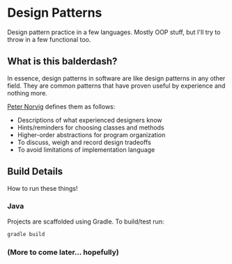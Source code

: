 # Design Patterns
Design pattern practice in a few languages. Mostly OOP stuff, but I'll try
to throw in a few functional too.

## What is this balderdash?
In essence, design patterns in software are like design patterns in any other
field. They are common patterns that have proven useful by experience and 
nothing more.

[Peter Norvig](http://norvig.com/) defines them as follows:
- Descriptions of what experienced designers know 
- Hints/reminders for choosing classes and methods
- Higher-order abstractions for program organization
- To discuss, weigh and record design tradeoffs
- To avoid limitations of implementation language

## Build Details
How to run these things!

### Java
Projects are scaffolded using Gradle. To build/test run:
```Bash
gradle build
```
### (More to come later... hopefully)
